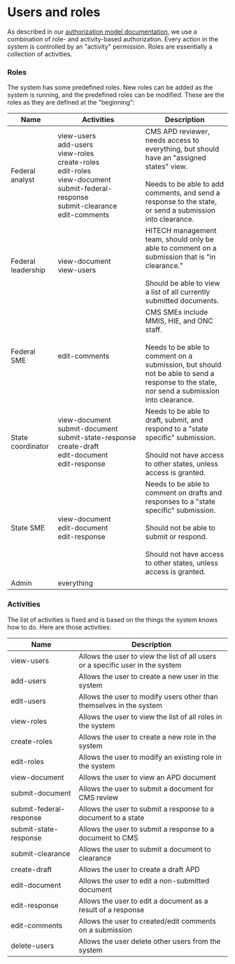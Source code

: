 # Users and roles

As described in our [authorization model documentation](api-authorization.md),
we use a combination of role- and activity-based authorization. Every
action in the system is controlled by an "activity" permission. Roles are
essentially a collection of activities.

### Roles

The system has some predefined roles. New roles can be added as the system
is running, and the predefined roles can be modified. These are the roles
as they are defined at the "beginning":

| Name               | Activities                                                                                                                                                 | Description                                                                                                                                                                                                    |
| ------------------ | ---------------------------------------------------------------------------------------------------------------------------------------------------------- | -------------------------------------------------------------------------------------------------------------------------------------------------------------------------------------------------------------- |
| Federal analyst    | view-users<br>add-users<br>view-roles<br>create-roles<br>edit-roles<br>view-document<br>submit-federal-response<br>submit-clearance<br>edit-comments       | CMS APD reviewer, needs access to everything, but should have an "assigned states" view.<br><br>Needs to be able to add comments, and send a response to the state, or send a submission into clearance.       |
| Federal leadership | view-document<br>view-users                                                                                                                                | HITECH management team, should only be able to comment on a submission that is "in clearance."<br><br>Should be able to view a list of all currently submitted documents.                                      |
| Federal SME        | edit-comments                                                                                                                                              | CMS SMEs include MMIS, HIE, and ONC staff.<br><br>Needs to be able to comment on a submission, but should not be able to send a response to the state, nor send a submission into clearance.                   |
| State coordinator  | view-document<br>submit-document<br>submit-state-response<br>create-draft<br>edit-document<br>edit-response                                                | Needs to be able to draft, submit, and respond to a "state specific" submission.<br><br>Should not have access to other states, unless access is granted.                                                      |
| State SME          | view-document<br>edit-document<br>edit-response                                                                                                            | Needs to be able to comment on drafts and responses to a "state specific" submission.<br><br>Should not be able to submit or respond.<br><br>Should not have access to other states, unless access is granted. |
| Admin              | everything&nbsp;&nbsp;&nbsp;&nbsp;&nbsp;&nbsp;&nbsp;&nbsp;&nbsp;&nbsp;&nbsp;&nbsp;&nbsp;&nbsp;&nbsp;&nbsp;&nbsp;&nbsp;&nbsp;&nbsp;&nbsp;&nbsp;&nbsp;&nbsp; | &nbsp;                                                                                                                                                                                                         |

### Activities

The list of activities is fixed and is based on the things the system knows
how to do. Here are those activities:

| Name                    | Description                                                                    |
| ----------------------- | ------------------------------------------------------------------------------ |
| view-users              | Allows the user to view the list of all users or a specific user in the system |
| add-users               | Allows the user to create a new user in the system                             |
| edit-users              | Allows the user to modify users other than themselves in the system            |
| view-roles              | Allows the user to view the list of all roles in the system                    |
| create-roles            | Allows the user to create a new role in the system                             |
| edit-roles              | Allows the user to modify an existing role in the system                       |
| view-document           | Allows the user to view an APD document                                        |
| submit-document         | Allows the user to submit a document for CMS review                            |
| submit-federal-response | Allows the user to submit a response to a document to a state                  |
| submit-state-response   | Allows the user to submit a response to a document to CMS                      |
| submit-clearance        | Allows the user to submit a document to clearance                              |
| create-draft            | Allows the user to create a draft APD                                          |
| edit-document           | Allows the user to edit a non-submitted document                               |
| edit-response           | Allows the user to edit a document as a result of a response                   |
| edit-comments           | Allows the user to created/edit comments on a submission                       |
| delete-users            | Allows the user delete other users from the system                             |
